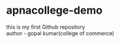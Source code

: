 # apnacollege-demo
this is my first Github repository
<br>
author - gopal kumar(college of commerce)
